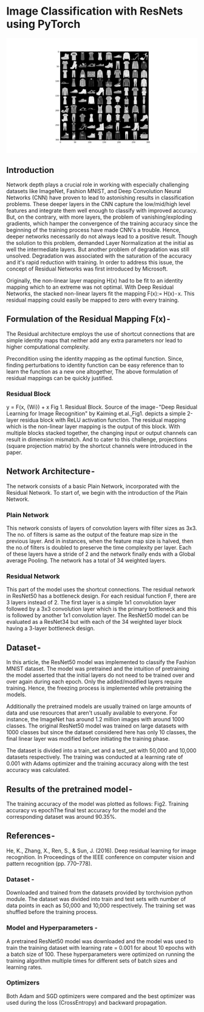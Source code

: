 # Image Classification with ResNets using PyTorch

![alt text](https://github.com/Aditib2409/PyTorch_ResNets_FashionMNIST/blob/main/batch_images.jpg)

## Introduction
Network depth plays a crucial role in working with especially challenging datasets like ImageNet, Fashion MNIST, and Deep Convolution Neural Networks (CNN) have proven to lead to astonishing results in classification problems. These deeper layers in the CNN capture the low/mid/high level features and integrate them well enough to classify with improved accuracy. But, on the contrary, with more layers, the problem of vanishing/exploding gradients, which hamper the convergence of the training accuracy since the beginning of the training process have made CNN's a trouble. Hence, deeper networks necessarily do not always lead to a positive result. Though the solution to this problem, demanded Layer Normalization at the initial as well the intermediate layers. But another problem of degradation was still unsolved. Degradation was associated with the saturation of the accuracy and it's rapid reduction with training. In order to address this issue, the concept of Residual Networks was first introduced by Microsoft. 

Originally, the non-linear layer mapping H(x) had to be fit to an identity mapping which to an extreme was not optimal. With Deep Residual Networks, the stacked non-linear layers fit the mapping F(x):= H(x) - x. This residual mapping could easily be mapped to zero with every training. 

## Formulation of the Residual Mapping F(x) - 
The Residual architecture employs the use of shortcut connections that are simple identity maps that neither add any extra parameters nor lead to higher computational complexity. 

Precondition using the identity mapping as the optimal function. Since, finding perturbations to identity function can be easy reference than to learn the function as a new one altogether, The above formulation of residual mappings can be quickly justified.

### Residual Block
y = F(x, {Wi}) + x
Fig 1. Residual Block. Source of the image - "Deep Residual Learning for Image Recognition" by Kaiming et.al.,Fig1. depicts a simple 2-layer residua block with ReLU activation function. The residual mapping which is the non-linear layer mapping is the output of this block. With multiple blocks stacked together, the changing input or output channels can result in dimension mismatch. And to cater to this challenge, projections (square projection matrix) by the shortcut channels were introduced in the paper. 

## Network Architecture - 
The network consists of a basic Plain Network, incorporated with the Residual Network. To start of, we begin with the introduction of the Plain Network.

### Plain Network
This network consists of layers of convolution layers with filter sizes as 3x3. The no. of filters is same as the output of the feature map size in the previous layer. And in instances, when the feature map size is halved, then the no.of filters is doubled to preserve the time complexity per layer. Each of these layers have a stride of 2 and the network finally ends with a Global average Pooling. The network has a total of 34 weighted layers.

### Residual Network
This part of the model uses the shortcut connections. The residual network in ResNet50 has a bottleneck design. For each residual function F, there are 3 layers instead of 2. The first layer is a simple 1x1 convolution layer followed by a 3x3 convolution layer which is the primary bottleneck and this is followed by another 1x1 convolution layer. The ResNet50 model can be evaluated as a ResNet34 but with each of the 34 weighted layer block having a 3-layer bottleneck design.

## Dataset - 
In this article, the ResNet50 model was implemented to classify the Fashion MNIST dataset. The model was pretrained and the intuition of pretraining the model asserted that the initial layers do not need to be trained over and over again during each epoch. Only the added/modified layers require training. Hence, the freezing process is implemented while pretraining the models. 

Additionally the pretrained models are usually trained on large amounts of data and use resources that aren't usually available to everyone. For instance, the ImageNet has around 1.2 million images with around 1000 classes.
The original ResNet50 model was trained on large datasets with 1000 classes but since the dataset considered here has only 10 classes, the final linear layer was modified before initiating the training phase.

The dataset is divided into a train_set and a test_set with 50,000 and 10,000 datasets respectively. The training was conducted at a learning rate of 0.001 with Adams optimizer and the training accuracy along with the test accuracy was calculated.

## Results of the pretrained model - 

The training accuracy of the model was plotted as follows:
Fig2. Training accuracy vs epochThe final test accuracy for the model and the corresponding dataset was around 90.35%.

## References - 
He, K., Zhang, X., Ren, S., & Sun, J. (2016). Deep residual learning for image recognition. In Proceedings of the IEEE conference on computer vision and pattern recognition (pp. 770–778).

### Dataset - 
Downloaded and trained from the datasets provided by torchvision python module.
The dataset was divided into train and test sets with number of data points in each as 50,000 and 10,000 respectively. The training set was shuffled before
the training process.

### Model and Hyperparameters -
A pretrained ResNet50 model was downloaded and the model was used to train the training dataset with learning rate = 0.001 for about 10 epochs with a batch size
of 100. These hyperparameters were optimized on running the training algorithm multiple times for different sets of batch sizes and learning rates. 

### Optimizers
Both Adam and SGD optimizers were compared and the best optimizer was used during the loss (CrossEntropy) and backward propagation.


